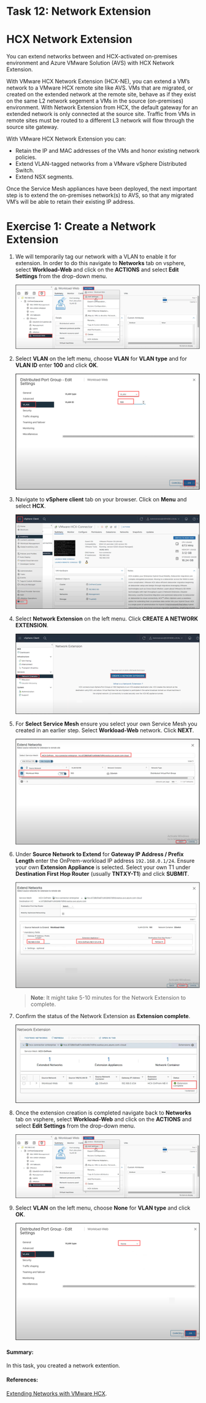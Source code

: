 # Task 12: Network Extension

# HCX Network Extension

You can extend networks between and HCX-activated on-premises environment and Azure VMware Solution (AVS) with HCX Network Extension.

With VMware HCX Network Extension (HCX-NE), you can extend a VM’s network to a VMware HCX remote site like AVS. VMs that are migrated, or created on the extended network at the remote site, behave as if they exist on the same L2 network segement a VMs in the source (on-premises) environment. With Network Extension from HCX, the default gateway for an extended network is only connected at the source site. Traffic from VMs in remote sites must be routed to a different L3 network will flow through the source site gateway.

With VMware HCX Network Extension you can:

  - Retain the IP and MAC addresses of the VMs and honor existing network policies.
  - Extend VLAN-tagged networks from a VMware vSphere Distributed Switch.
  - Extend NSX segments.

Once the Service Mesh appliances have been deployed, the next important step is to extend the on-premises network(s) to AVS, so that any migrated VM’s will be able to retain their existing IP address.

# Exercise 1: Create a Network Extension

1. We will temporarily tag our network with a VLAN to enable it for extension. In order to do this navigate to **Networks** tab on vsphere, select **Workload-Web** and click on the **ACTIONS** and select **Edit Settings** from the drop-down menu.

    ![](Images/vlan_tag_edit_setting.png)

2. Select **VLAN** on the left menu, choose **VLAN** for **VLAN type** and for **VLAN ID** enter **100** and click **OK**.

    ![](Images/vlan_id.png)

3. Navigate to **vSphere client** tab on your browser. Click on **Menu** and select **HCX**.

    ![](Images/Mod2Task8Pic1.png)

4. Select **Network Extension** on the left menu. Click **CREATE A NETWORK EXTENSION**.

    ![](Images/Mod2Task12Pic1.png)

5. For **Select Service Mesh** ensure you select your own Service Mesh you created in an earlier step. Select **Workload-Web** network. Click **NEXT**.

     ![](Images/Mod2Task12Pic2.png)

6. Under **Source Network to Extend** for **Gateway IP Address / Prefix Length** enter the OnPrem-workload IP address `192.168.0.1/24`. Ensure your own **Extension Appliance** is selected. Select your own T1 under **Destination First Hop Router** (usually **TNTXY-T1**) and click **SUBMIT**.

    ![](Images/Mod2Task12Pic3.png)

    > **Note**: It might take 5-10 minutes for the Network Extension to complete.

7. Confirm the status of the Network Extension as **Extension complete**.

    ![](Images/Mod2Task12Pic4.png)

8. Once the extension creation is completed navigate back to **Networks** tab on vsphere, select **Workload-Web** and click on the **ACTIONS** and select **Edit Settings** from the drop-down menu.

    ![](Images/vlan_tag_edit_setting.png)

9. Select **VLAN** on the left menu, choose **None** for **VLAN type** and click **OK**.

    ![](Images/vlan_none.png)
    
    
#### Summary:
In this task, you created a network extention.

#### References:
[Extending Networks with VMware HCX](https://docs.vmware.com/en/VMware-HCX/4.3/hcx-user-guide/GUID-DD9C3316-D01C-4088-B3EA-84ADB9FED573.html).
